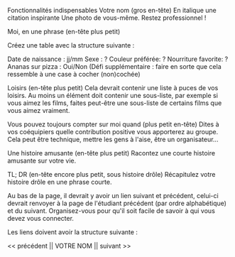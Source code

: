 Fonctionnalités indispensables
Votre nom (gros en-tête)
En italique une citation inspirante
Une photo de vous-même. Restez professionnel !

Moi, en une phrase (en-tête plus petit)

Créez une table avec la structure suivante :

Date de naissance : jj/mm
Sexe : ?
Couleur préférée: ?
Nourriture favorite: ?
Ananas sur pizza : Oui/Non (Défi supplémentaire : faire en sorte que cela ressemble à une case à cocher (non)cochée)

Loisirs (en-tête plus petit)
Cela devrait contenir une liste à puces de vos loisirs.
Au moins un élément doit contenir une sous-liste, par exemple si vous aimez les films, faites peut-être une sous-liste de certains films que vous aimez vraiment.

Vous pouvez toujours compter sur moi quand (plus petit en-tête)
Dites à vos coéquipiers quelle contribution positive vous apporterez au groupe.
Cela peut être technique, mettre les gens à l'aise, être un organisateur...

Une histoire amusante (en-tête plus petit)
Racontez une courte histoire amusante sur votre vie.

TL; DR (en-tête encore plus petit, sous histoire drôle)
Récapitulez votre histoire drôle en une phrase courte.

Au bas de la page, il devrait y avoir un lien suivant et précédent, celui-ci devrait renvoyer à la page de l'étudiant précédent (par ordre alphabétique) et du suivant.
Organisez-vous pour qu'il soit facile de savoir à qui vous devez vous connecter.

Les liens doivent avoir la structure suivante :

<< précédent || VOTRE NOM || suivant >>